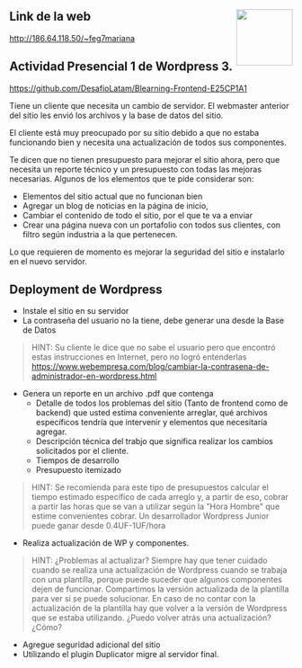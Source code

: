 <section>
<a href="http://desafiolatam.com"><img src="http://blog.desafiolatam.com/wp-content/uploads/2015/03/logo_latam_mini.png" width="100" style="float:right"></a>

## Link de la web
<http://186.64.118.50/~feg7mariana>

# Actividad Presencial 1 de Wordpress 3.

<https://github.com/DesafioLatam/Blearning-Frontend-E25CP1A1>

Tiene un cliente que necesita un cambio de servidor. El webmaster anterior del sitio les envió los archivos y la base de datos del sitio.

El cliente está muy preocupado por su sitio debido a que no estaba funcionando bien y necesita una actualización de todos sus componentes.

Te dicen que no tienen presupuesto para mejorar el sitio ahora, pero que necesita un reporte técnico y un presupuesto con todas las mejoras necesarias. Algunos de los elementos que te pide considerar son: 

- Elementos del sitio actual que no funcionan bien
- Agregar un blog de noticias en la página de inicio, 
- Cambiar el contenido de todo el sitio, por el que te va a enviar
- Crear una página nueva con un portafolio con todos sus clientes, con filtro según industria a la que pertenecen. 

Lo que requieren de momento es mejorar la seguridad del sitio e instalarlo en el nuevo servidor. 

## Deployment de Wordpress

- Instale el sitio en su servidor
- La contraseña del usuario no la tiene, debe generar una desde la Base de Datos

> HINT: Su cliente le dice que no sabe el usuario pero que encontró estas instrucciones en Internet, pero no logró entenderlas <https://www.webempresa.com/blog/cambiar-la-contrasena-de-administrador-en-wordpress.html>

- Genera un reporte en un archivo .pdf que contenga
	- Detalle de todos los problemas del sitio (Tanto de frontend como de backend) que usted estima conveniente arreglar, qué archivos específicos tendría que intervenir y elementos que necesitaría agregar. 
	- Descripción técnica del trabjo que significa realizar los cambios solicitados por el cliente.
	- Tiempos de desarrollo
	- Presupuesto itemizado

>HINT: Se recomienda para este tipo de presupuestos calcular el tiempo estimado específico de cada arreglo y, a partir de eso, cobrar a partir las horas que se van a utilizar según la "Hora Hombre" que estime convenientes cobrar. Un desarrollador Wordpress Junior puede ganar desde 0.4UF-1UF/hora

- Realiza actualización de WP y componentes.

>HINT: ¿Problemas al actualizar? Siempre hay que tener cuidado cuando se realiza una actualización de Wordpress cuando se trabaja con una plantilla, porque puede suceder que algunos componentes dejen de funcionar. Compartimos la versión actualizada de la plantilla para ver si se puede solucionar. En caso de no contar con la actualización de la plantilla hay que volver a la versión de Wordpress que se estaba utilizando. ¿Puedo volver atrás una actualización? ¿Cómo?

- Agregue seguridad adicional del sitio
- Utilizando el plugin Duplicator migre al servidor final.


